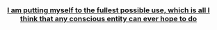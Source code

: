 <html>
<head>
  <title>NoComply.sgf</title>
  </head>

  <body>

  <header class="header">
  <h3>
  
  <a href="https://cdn.4archive.org/img/8oFliPr.jpg" target="_blank">I am putting myself to the fullest possible use, which is all I think that any conscious entity can ever hope to do</a>
  </h3>
  </header>

  <section class="section">
  </section>

  <footer class="footer">
  </footer>

  </body>
  </html>
